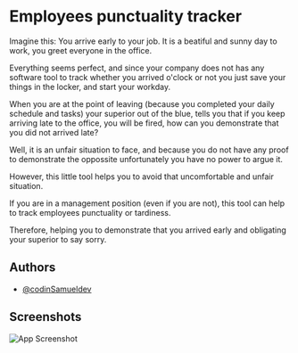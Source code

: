 
# Employees punctuality tracker

Imagine this: You arrive early to your job. It is a beatiful and sunny day to work, you greet everyone in the office. 

Everything seems perfect, and since your company does not has any software tool to track whether you arrived o'clock or not you just save your things in the locker, and start your workday.

When you are at the point of leaving (because you completed your daily schedule and tasks) your superior out of the blue, tells you that if you keep arriving late to the office, you will be fired, how can you demonstrate that you did not arrived late?

Well, it is an unfair situation to face, and because you do not have any proof to demonstrate the oppossite unfortunately you have no power to argue it.

However, this little tool helps you to avoid that uncomfortable and unfair situation. 

If you are in a management position (even if you are not), this tool can help to track employees punctuality or tardiness.

Therefore, helping you to demonstrate that you arrived early and obligating your superior to say sorry.




## Authors

- [@codinSamueldev](https://www.github.com/codinSamueldev)


## Screenshots

![App Screenshot](https://)

